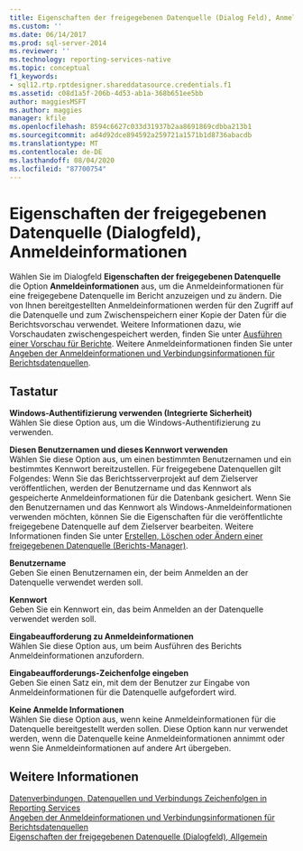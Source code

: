 ```yaml
---
title: Eigenschaften der freigegebenen Datenquelle (Dialog Feld), Anmelde Informationen | Microsoft-Dokumentation
ms.custom: ''
ms.date: 06/14/2017
ms.prod: sql-server-2014
ms.reviewer: ''
ms.technology: reporting-services-native
ms.topic: conceptual
f1_keywords:
- sql12.rtp.rptdesigner.shareddatasource.credentials.f1
ms.assetid: c08d1a5f-206b-4d53-ab1a-368b651ee5bb
author: maggiesMSFT
ms.author: maggies
manager: kfile
ms.openlocfilehash: 8594c6627c033d31937b2aa8691869cdbba213b1
ms.sourcegitcommit: ad4d92dce894592a259721a1571b1d8736abacdb
ms.translationtype: MT
ms.contentlocale: de-DE
ms.lasthandoff: 08/04/2020
ms.locfileid: "87700754"
---
```

# <a name="shared-data-source-properties-dialog-box-credentials"></a>Eigenschaften der freigegebenen Datenquelle (Dialogfeld), Anmeldeinformationen
  Wählen Sie im Dialogfeld **Eigenschaften der freigegebenen Datenquelle** die Option **Anmeldeinformationen** aus, um die Anmeldeinformationen für eine freigegebene Datenquelle im Bericht anzuzeigen und zu ändern. Die von Ihnen bereitgestellten Anmeldeinformationen werden für den Zugriff auf die Datenquelle und zum Zwischenspeichern einer Kopie der Daten für die Berichtsvorschau verwendet. Weitere Informationen dazu, wie Vorschaudaten zwischengespeichert werden, finden Sie unter [Ausführen einer Vorschau für Berichte](reports/previewing-reports.md). Weitere Anmeldeinformationen finden Sie unter [Angeben der Anmeldeinformationen und Verbindungsinformationen für Berichtsdatenquellen](report-data/specify-credential-and-connection-information-for-report-data-sources.md).  
  
## <a name="options"></a>Tastatur  
 **Windows-Authentifizierung verwenden (Integrierte Sicherheit)**  
 Wählen Sie diese Option aus, um die Windows-Authentifizierung zu verwenden.  
  
 **Diesen Benutzernamen und dieses Kennwort verwenden**  
 Wählen Sie diese Option aus, um einen bestimmten Benutzernamen und ein bestimmtes Kennwort bereitzustellen. Für freigegebene Datenquellen gilt Folgendes: Wenn Sie das Berichtsserverprojekt auf dem Zielserver veröffentlichen, werden der Benutzername und das Kennwort als gespeicherte Anmeldeinformationen für die Datenbank gesichert. Wenn Sie den Benutzernamen und das Kennwort als Windows-Anmeldeinformationen verwenden möchten, können Sie die Eigenschaften für die veröffentlichte freigegebene Datenquelle auf dem Zielserver bearbeiten. Weitere Informationen finden Sie unter [Erstellen, Löschen oder Ändern einer freigegebenen Datenquelle &#40;Berichts-Manager&#41;](../../2014/reporting-services/create-delete-or-modify-a-shared-data-source-report-manager.md).  
  
 **Benutzername**  
 Geben Sie einen Benutzernamen ein, der beim Anmelden an der Datenquelle verwendet werden soll.  
  
 **Kennwort**  
 Geben Sie ein Kennwort ein, das beim Anmelden an der Datenquelle verwendet werden soll.  
  
 **Eingabeaufforderung zu Anmeldeinformationen**  
 Wählen Sie diese Option aus, um beim Ausführen des Berichts Anmeldeinformationen anzufordern.  
  
 **Eingabeaufforderungs-Zeichenfolge eingeben**  
 Geben Sie einen Satz ein, mit dem der Benutzer zur Eingabe von Anmeldeinformationen für die Datenquelle aufgefordert wird.  
  
 **Keine Anmelde Informationen**  
 Wählen Sie diese Option aus, wenn keine Anmeldeinformationen für die Datenquelle bereitgestellt werden sollen. Diese Option kann nur verwendet werden, wenn die Datenquelle keine Anmeldeinformationen annimmt oder wenn Sie Anmeldeinformationen auf andere Art übergeben.  
  
## <a name="see-also"></a>Weitere Informationen  
 [Datenverbindungen, Datenquellen und Verbindungs Zeichenfolgen in Reporting Services](../../2014/reporting-services/data-connections-data-sources-and-connection-strings-in-reporting-services.md)   
 [Angeben der Anmeldeinformationen und Verbindungsinformationen für Berichtsdatenquellen](report-data/specify-credential-and-connection-information-for-report-data-sources.md)   
 [Eigenschaften der freigegebenen Datenquelle (Dialogfeld), Allgemein](../../2014/reporting-services/shared-data-source-properties-dialog-box-general.md)  
  
  
